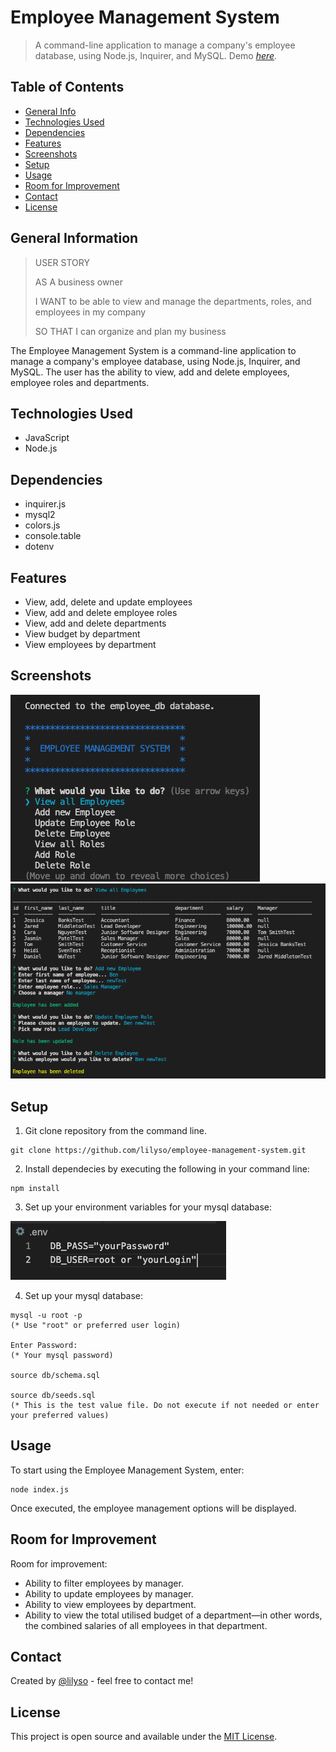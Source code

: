 # Employee Management System

> A command-line application to manage a company's employee database, using Node.js, Inquirer, and MySQL.
> Demo [_here_](https://watch.screencastify.com/v/3MM6CRkllbRu4W4WW9wU).

## Table of Contents

- [General Info](#general-information)
- [Technologies Used](#technologies-used)
- [Dependencies](#dependencies)
- [Features](#features)
- [Screenshots](#screenshots)
- [Setup](#setup)
- [Usage](#usage)
- [Room for Improvement](#room-for-improvement)
- [Contact](#contact)
- [License](#license)

## General Information

> USER STORY
>
> AS A business owner
>
> I WANT to be able to view and manage the departments, roles, and employees in my company
>
> SO THAT I can organize and plan my business

The Employee Management System is a command-line application to manage a company's employee database, using Node.js, Inquirer, and MySQL. The user has the ability to view, add and delete employees, employee roles and departments.

## Technologies Used

- JavaScript
- Node.js

## Dependencies

- inquirer.js
- mysql2
- colors.js
- console.table
- dotenv

## Features

- View, add, delete and update employees
- View, add and delete employee roles
- View, add and delete departments
- View budget by department
- View employees by department

## Screenshots

![Employee Management System Screenshot](src/assets/images/employee-database-screenshot.png)
![Employee Management System Screenshot](src/assets/images/employee-management-system-example2.png)

## Setup

1. Git clone repository from the command line.

```shell
git clone https://github.com/lilyso/employee-management-system.git
```

2. Install dependecies by executing the following in your command line:

```
npm install
```

3. Set up your environment variables for your mysql database:

![env-example screenshot](src/assets/images/env-example1.png)

4. Set up your mysql database:

```shell
mysql -u root -p
(* Use "root" or preferred user login)

Enter Password:
(* Your mysql password)

source db/schema.sql

source db/seeds.sql
(* This is the test value file. Do not execute if not needed or enter your preferred values)
```

## Usage

To start using the Employee Management System, enter:

```
node index.js
```

Once executed, the employee management options will be displayed.

## Room for Improvement

Room for improvement:

- Ability to filter employees by manager.
- Ability to update employees by manager.
- Ability to view employees by department.
- Ability to view the total utilised budget of a department—in other words, the combined salaries of all employees in that department.

## Contact

Created by [@lilyso](https://github.com/lilyso) - feel free to contact me!

## License

This project is open source and available under the [MIT License](LICENSE).
